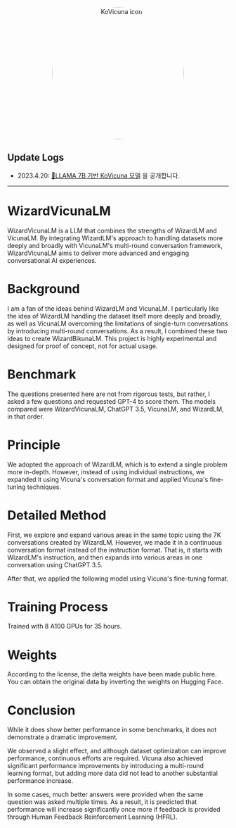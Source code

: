 <p align="center" width="100%">
<img src="https://user-images.githubusercontent.com/21379657/235832523-0d5656e3-fbbc-48f1-becb-0c3fe22ade0b.png" alt="KoVicuna icon" style="width: 300px; height:300px; display: block; margin: auto; border-radius: 50%;">
</p>

## Update Logs

- 2023.4.20: [🤗LLAMA 7B 기반 KoVicuna 모델](https://huggingface.co/junelee/ko_vicuna_7b) 을 공개합니다.

---
# WizardVicunaLM
WizardVicunaLM is a LLM that combines the strengths of WizardLM and VicunaLM. By integrating WizardLM's approach to handling datasets more deeply and broadly with VicunaLM's multi-round conversation framework, WizardVicunaLM aims to deliver more advanced and engaging conversational AI experiences. 

# Background

I am a fan of the ideas behind WizardLM and VicunaLM. I particularly like the idea of WizardLM handling the dataset itself more deeply and broadly, as well as VicunaLM overcoming the limitations of single-turn conversations by introducing multi-round conversations. As a result, I combined these two ideas to create WizardBikunaLM. This project is highly experimental and designed for proof of concept, not for actual usage.

# Benchmark

The questions presented here are not from rigorous tests, but rather, I asked a few questions and requested GPT-4 to score them. The models compared were WizardVicunaLM, ChatGPT 3.5, VicunaLM, and WizardLM, in that order.

# Principle

We adopted the approach of WizardLM, which is to extend a single problem more in-depth. However, instead of using individual instructions, we expanded it using Vicuna's conversation format and applied Vicuna's fine-tuning techniques.

# Detailed Method

First, we explore and expand various areas in the same topic using the 7K conversations created by WizardLM. However, we made it in a continuous conversation format instead of the instruction format. That is, it starts with WizardLM's instruction, and then expands into various areas in one conversation using ChatGPT 3.5.

After that, we applied the following model using Vicuna's fine-tuning format.

# Training Process

Trained with 8 A100 GPUs for 35 hours.

# Weights

According to the license, the delta weights have been made public here. You can obtain the original data by inverting the weights on Hugging Face.

# Conclusion

While it does show better performance in some benchmarks, it does not demonstrate a dramatic improvement.

We observed a slight effect, and although dataset optimization can improve performance, continuous efforts are required. Vicuna also achieved significant performance improvements by introducing a multi-round learning format, but adding more data did not lead to another substantial performance increase.

In some cases, much better answers were provided when the same question was asked multiple times. As a result, it is predicted that performance will increase significantly once more if feedback is provided through Human Feedback Reinforcement Learning (HFRL).
